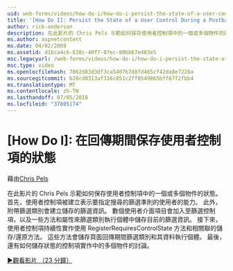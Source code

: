 ```yaml
---
uid: web-forms/videos/how-do-i/how-do-i-persist-the-state-of-a-user-control-during-a-postback
title: '[How Do I]: Persist the State of a User Control During a Postback | Microsoft Docs'
author: rick-anderson
description: 在此影片的 Chris Pels 示範如何保存使用者控制項中的一個或多個物件的狀態。 首先，會建立代表 abilit 使用者控制項...
ms.author: aspnetcontent
ms.date: 04/02/2009
ms.assetid: d1bca4c6-838c-40f7-87ec-80bb67e483e5
msc.legacyurl: /web-forms/videos/how-do-i/how-do-i-persist-the-state-of-a-user-control-during-a-postback
msc.type: video
ms.openlocfilehash: 7862d83d3df3ca5407b7d8fd465cf42da8e7228a
ms.sourcegitcommit: b28cd0313af316c051c2ff8549865bff67f2fbb4
ms.translationtype: MT
ms.contentlocale: zh-TW
ms.lasthandoff: 07/05/2018
ms.locfileid: "37805174"
---
```

<a name="how-do-i-persist-the-state-of-a-user-control-during-a-postback"></a>[How Do I]: 在回傳期間保存使用者控制項的狀態
====================
藉由[Chris Pels](https://twitter.com/chrispels)

在此影片的 Chris Pels 示範如何保存使用者控制項中的一個或多個物件的狀態。 首先，使用者控制項被建立表示要指定搜尋的篩選準則的使用者的能力。 此外，附帶篩選類別會建立儲存的篩選資訊。 數個使用者介面項目會加入至篩選控制項，以及一些方法和屬性來篩選類別執行個體中儲存目前的篩選資訊。 接下來，使用者控制項持續性實作使用 RegisterRequiresControlState 方法和相關聯的儲存/還原方法。 這些方法會儲存頁面回傳期間篩選類別和其資料執行個體。 最後，還有如何儲存狀態的控制項實作中的多個物件的討論。

[&#9654;觀看影片 （23 分鐘）](https://channel9.msdn.com/Blogs/ASP-NET-Site-Videos/how-do-i-persist-the-state-of-a-user-control-during-a-postback)
